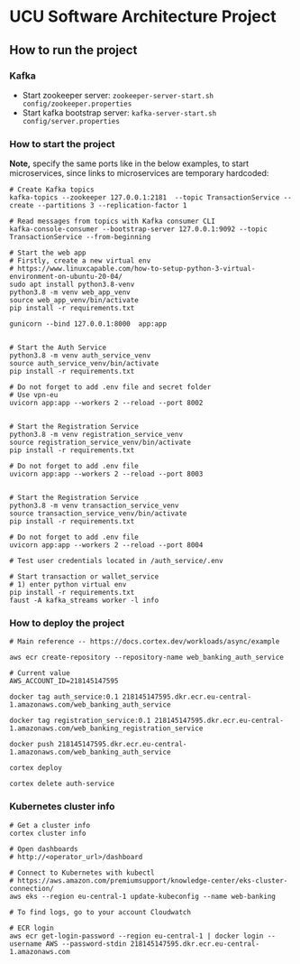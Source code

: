 # UCU Software Architecture Project

## How to run the project

### Kafka

* Start zookeeper server: `zookeeper-server-start.sh config/zookeeper.properties`
* Start kafka bootstrap server: `kafka-server-start.sh config/server.properties`

### How to start the project

**Note,** specify the same ports like in the below examples, to start microservices, 
since links to microservices are temporary hardcoded:

```shell
# Create Kafka topics
kafka-topics --zookeeper 127.0.0.1:2181  --topic TransactionService --create --partitions 3 --replication-factor 1

# Read messages from topics with Kafka consumer CLI
kafka-console-consumer --bootstrap-server 127.0.0.1:9092 --topic TransactionService --from-beginning

# Start the web app
# Firstly, create a new virtual env
# https://www.linuxcapable.com/how-to-setup-python-3-virtual-environment-on-ubuntu-20-04/
sudo apt install python3.8-venv
python3.8 -m venv web_app_venv
source web_app_venv/bin/activate
pip install -r requirements.txt

gunicorn --bind 127.0.0.1:8000  app:app


# Start the Auth Service
python3.8 -m venv auth_service_venv
source auth_service_venv/bin/activate
pip install -r requirements.txt

# Do not forget to add .env file and secret folder
# Use vpn-eu
uvicorn app:app --workers 2 --reload --port 8002


# Start the Registration Service
python3.8 -m venv registration_service_venv
source registration_service_venv/bin/activate
pip install -r requirements.txt

# Do not forget to add .env file
uvicorn app:app --workers 2 --reload --port 8003


# Start the Registration Service
python3.8 -m venv transaction_service_venv
source transaction_service_venv/bin/activate
pip install -r requirements.txt

# Do not forget to add .env file
uvicorn app:app --workers 2 --reload --port 8004

# Test user credentials located in /auth_service/.env

# Start transaction or wallet_service
# 1) enter python virtual env
pip install -r requirements.txt
faust -A kafka_streams worker -l info
```

### How to deploy the project

```shell
# Main reference -- https://docs.cortex.dev/workloads/async/example

aws ecr create-repository --repository-name web_banking_auth_service

# Current value
AWS_ACCOUNT_ID=218145147595

docker tag auth_service:0.1 218145147595.dkr.ecr.eu-central-1.amazonaws.com/web_banking_auth_service

docker tag registration_service:0.1 218145147595.dkr.ecr.eu-central-1.amazonaws.com/web_banking_registration_service

docker push 218145147595.dkr.ecr.eu-central-1.amazonaws.com/web_banking_auth_service

cortex deploy

cortex delete auth-service
```


### Kubernetes cluster info

```shell
# Get a cluster info
cortex cluster info

# Open dashboards
# http://<operator_url>/dashboard

# Connect to Kubernetes with kubectl
# https://aws.amazon.com/premiumsupport/knowledge-center/eks-cluster-connection/
aws eks --region eu-central-1 update-kubeconfig --name web-banking

# To find logs, go to your account Cloudwatch

# ECR login
aws ecr get-login-password --region eu-central-1 | docker login --username AWS --password-stdin 218145147595.dkr.ecr.eu-central-1.amazonaws.com
```